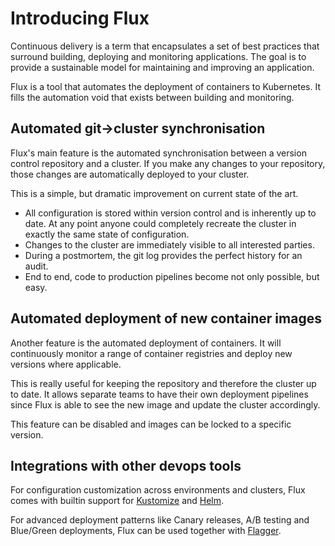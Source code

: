 # Introducing Flux

Continuous delivery is a term that encapsulates a set of best practices
that surround building, deploying and monitoring applications. The
goal is to provide a sustainable model for maintaining and improving
an application.

Flux is a tool that automates the deployment of containers to
Kubernetes. It fills the automation void that exists between building
and monitoring.

## Automated git->cluster synchronisation

Flux's main feature is the automated synchronisation between a version
control repository and a cluster. If you make any changes to your
repository, those changes are automatically deployed to your cluster.

This is a simple, but dramatic improvement on current state of the art.

- All configuration is stored within version control and is inherently
  up to date. At any point anyone could completely recreate the cluster
  in exactly the same state of configuration.
- Changes to the cluster are immediately visible to all interested
  parties.
- During a postmortem, the git log provides the perfect history for an
  audit.
- End to end, code to production pipelines become not only possible, but
  easy.

## Automated deployment of new container images

Another feature is the automated deployment of containers. It will
continuously monitor a range of container registries and deploy new
versions where applicable.

This is really useful for keeping the repository and therefore the
cluster up to date. It allows separate teams to have their own
deployment pipelines since Flux is able to see the new image and update
the cluster accordingly.

This feature can be disabled and images can be locked to a specific
version.

## Integrations with other devops tools

For configuration customization across environments and clusters, Flux comes with builtin support 
for [Kustomize](references/fluxyaml-config-files.md) and [Helm](references/helm-operator-integration.md).

For advanced deployment patterns like Canary releases, A/B testing and Blue/Green deployments,
Flux can be used together with [Flagger](/flagger).
